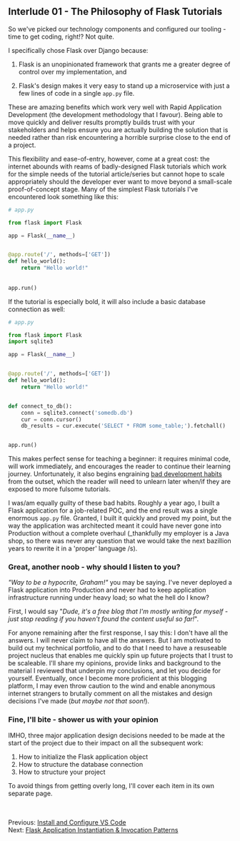 ## Interlude 01 - The Philosophy of Flask Tutorials
So we've picked our technology components and configured our tooling - time to get coding, right!? Not quite.

I specifically chose Flask over Django because:

1. Flask is an unopinionated framework that grants me a greater degree of control over my implementation, and <br>

1. Flask's design makes it very easy to stand up a microservice with just a few lines of code in a single `app.py` file.

These are amazing benefits which work very well with Rapid Application Development (the development methodology that I favour). Being able to move quickly and deliver results promptly builds trust with your stakeholders and helps ensure you are actually building the solution that is needed rather than risk encountering a horrible surprise close to the end of a project.

This flexibility and ease-of-entry, however, come at a great cost: the internet abounds with reams of badly-designed Flask tutorials which work for the simple needs of the tutorial article/series but cannot hope to scale appropriately should the developer ever want to move beyond a small-scale proof-of-concept stage. Many of the simplest Flask tutorials I've encountered look something like this:

```python
# app.py

from flask import Flask

app = Flask(__name__)


@app.route('/', methods=['GET'])
def hello_world():
    return "Hello world!"
 
 
app.run()
```

If the tutorial is especially bold, it will also include a basic database connection as well:

```python
# app.py

from flask import Flask
import sqlite3

app = Flask(__name__)


@app.route('/', methods=['GET'])
def hello_world():
    return "Hello world!"


def connect_to_db():
    conn = sqlite3.connect('somedb.db')
    cur = conn.cursor()
    db_results = cur.execute('SELECT * FROM some_table;').fetchall()


app.run()
```

This makes perfect sense for teaching a beginner: it requires minimal code, will work immediately, and encourages the reader to continue their learning journey. Unfortunately, it also begins engraining [bad development habits](https://hackersandslackers.com/flask-application-factory/) from the outset, which the reader will need to unlearn later when/if they are exposed to more fulsome tutorials.

I was/am equally guilty of these bad habits. Roughly a year ago, I built a Flask application for a job-related POC, and the end result was a single enormous `app.py` file. Granted, I built it quickly and proved my point, but the way the application was architected meant it could have never gone into Production without a complete overhaul (_thankfully my employer is a Java shop, so there was never any question that we would take the next bazillion years to rewrite it in a 'proper' language /s).  

### Great, another noob - why should I listen to you?
_"Way to be a hypocrite, Graham!"_ you may be saying. I've never deployed a Flask application into Production and never had to keep application infrastructure running under heavy load; so what the hell do I know? 

First, I would say "_Dude, it's a free blog that I'm mostly writing for myself - just stop reading if you haven't found the content useful so far!_".

For anyone remaining after the first response, I say this: I don't have all the answers. I will never claim to have all the answers. But I am motivated to build out my technical portfolio, and to do that I need to have a resuseable project nucleus that enables me quickly spin up future projects that I trust to be scaleable. I'll share my opinions, provide links and background to the material I reviewed that underpin my conclusions, and let you decide for yourself. Eventually, once I become more proficient at this blogging platform, I may even throw caution to the wind and enable anonymous internet strangers to brutally comment on all the mistakes and design decisions I've made (_but maybe not that soon!_). 

### Fine, I'll bite - shower us with your opinion
IMHO, three major application design decisions needed to be made at the start of the project due to their impact on all the subsequent work:

1. How to initialize the Flask application object
1. How to structure the database connection
1. How to structure your project


To avoid things from getting overly long, I'll cover each item in its own separate page.


<br><br>
Previous: [Install and Configure VS Code](./05-install-and-configure-vscode.md)<br>
Next: [Flask Application Instantiation & Invocation Patterns](./07-flask-instantiation-and-invocation-patterns.md)
